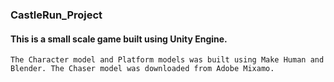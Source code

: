 ### CastleRun_Project

#### This is a small scale game built using Unity Engine.
    
    The Character model and Platform models was built using Make Human and Blender. The Chaser model was downloaded from Adobe Mixamo.
